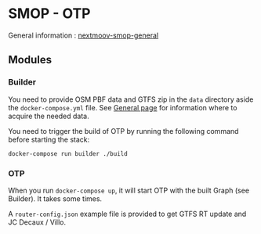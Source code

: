 # SMOP - OTP

General information : [nextmoov-smop-general](https://github.com/nextmoov/nextmoov-smop-general)

## Modules

### Builder

You need to provide OSM PBF data and GTFS zip in the `data` directory aside the `docker-compose.yml` file. See [General page](https://github.com/nextmoov/nextmoov-smop-general) for information where to acquire the needed data.

You need to trigger the build of OTP by running the following command before starting the stack:
```
docker-compose run builder ./build
```

### OTP

When you run `docker-compose up`, it will start OTP with the built Graph (see Builder). It takes some times.

A `router-config.json` example file is provided to get GTFS RT update and JC Decaux / Villo.
